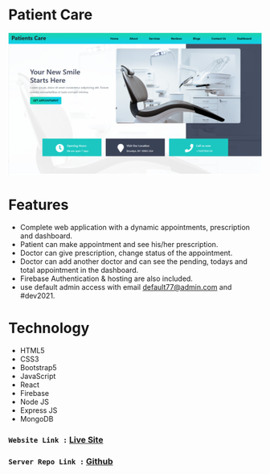 # Patient Care
![alt text](./src/images/Home.png)

# Features 
- Complete web application with a dynamic appointments, prescription and dashboard.
- Patient can make appointment and see his/her prescription.
- Doctor can give prescription, change status of the appointment.
- Doctor can add another doctor and can see the pending, todays and total appointment in the dashboard.
- Firebase Authentication & hosting are also included. 
- use default admin access with email default77@admin.com and #dev2021.

# Technology
- HTML5
- CSS3
- Bootstrap5
- JavaScript
- React 
- Firebase
- Node JS
- Express JS
- MongoDB

###  `Website Link :` [Live Site](https://patients-care-ec054.web.app/)
###  `Server Repo Link :` [Github](https://github.com/naeemmahmud70/patients-care-server)

